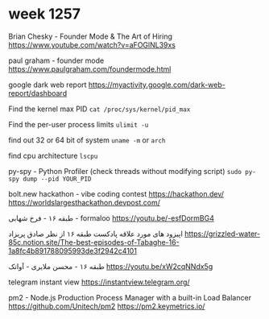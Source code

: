 # week 1257

Brian Chesky - Founder Mode & The Art of Hiring
https://www.youtube.com/watch?v=aFOGlNL39xs

paul graham - founder mode
https://www.paulgraham.com/foundermode.html

google dark web report
https://myactivity.google.com/dark-web-report/dashboard

Find the kernel max PID
`cat /proc/sys/kernel/pid_max`

Find the per-user process limits
`ulimit -u`

find out 32 or 64 bit of system
`uname -m` or `arch`

find cpu architecture
`lscpu`

py-spy - Python Profiler (check threads without modifying script)
`sudo py-spy dump --pid YOUR_PID`

bolt.new hackathon - vibe coding contest
https://hackathon.dev/
https://worldslargesthackathon.devpost.com/

طبقه ۱۶ - فرخ شهابی - formaloo
https://youtu.be/-esfDormBG4

اپیزود های مورد علاقه پادکست طبقه ۱۶ از نظر صادق پریزاد
https://grizzled-water-85c.notion.site/The-best-episodes-of-Tabaghe-16-1a8fc4b891788095993de3f2942c4101

طبقه ۱۶ - محسن ملایری - آواتک
https://youtu.be/xW2cqNNdx5g

telegram instant view
https://instantview.telegram.org/

pm2 - Node.js Production Process Manager with a built-in Load Balancer
https://github.com/Unitech/pm2
https://pm2.keymetrics.io/